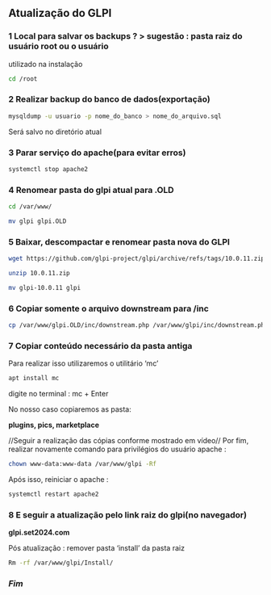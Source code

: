 
##  Atualização do GLPI

### 1 Local para salvar os backups ? > sugestão : pasta raiz do usuário root ou o usuário
utilizado na instalação
```bash
cd /root
```
### 2 Realizar backup do banco de dados(exportação)
```bash
mysqldump -u usuario -p nome_do_banco > nome_do_arquivo.sql
```
Será salvo no diretório atual

### 3 Parar serviço do apache(para evitar erros)
```bash
systemctl stop apache2
```
### 4 Renomear pasta do glpi atual para .OLD
```bash
cd /var/www/
```
```bash
mv glpi glpi.OLD
```

### 5 Baixar, descompactar e renomear pasta nova do GLPI
```bash
wget https://github.com/glpi-project/glpi/archive/refs/tags/10.0.11.zip
```
```bash
unzip 10.0.11.zip
```
```bash
mv glpi-10.0.11 glpi
```
### 6 Copiar somente o arquivo downstream para /inc
```bash
cp /var/www/glpi.OLD/inc/downstream.php /var/www/glpi/inc/downstream.php 
```
### 7 Copiar conteúdo necessário da pasta antiga
Para realizar isso utilizaremos o utilitário ‘mc’
```bash
apt install mc
```
digite no terminal : mc + Enter

No nosso caso copiaremos as pasta:

**plugins, pics, marketplace**

//Seguir a realização das cópias conforme mostrado em vídeo//
Por fim, realizar novamente comando para privilégios do usuário apache :
```bash
chown www-data:www-data /var/www/glpi -Rf
```
Após isso, reiniciar o apache : 
```bash
systemctl restart apache2
```
### 8 E seguir a atualização pelo link raiz do glpi(no navegador)

**glpi.set2024.com**

Pós atualização : remover pasta ‘install’ da pasta raiz

```bash
Rm -rf /var/www/glpi/Install/
```

### ***Fim***
